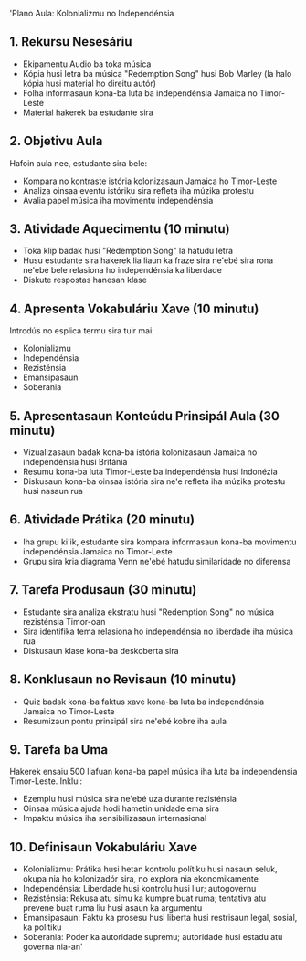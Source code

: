 'Plano Aula: Kolonializmu no Independénsia

## 1. Rekursu Nesesáriu

- Ekipamentu Audio ba toka música
- Kópia husi letra ba música "Redemption Song" husi Bob Marley (la halo kópia husi material ho direitu autór)
- Folha informasaun kona-ba luta ba independénsia Jamaica no Timor-Leste
- Material hakerek ba estudante sira

## 2. Objetivu Aula

Hafoin aula nee, estudante sira bele:
- Kompara no kontraste istória kolonizasaun Jamaica ho Timor-Leste
- Analiza oinsaa eventu istóriku sira refleta iha múzika protestu
- Avalia papel música iha movimentu independénsia

## 3. Atividade Aquecimentu (10 minutu)

- Toka klip badak husi "Redemption Song" la hatudu letra
- Husu estudante sira hakerek lia liaun ka fraze sira ne'ebé sira rona ne'ebé bele relasiona ho independénsia ka liberdade
- Diskute respostas hanesan klase

## 4. Apresenta Vokabuláriu Xave (10 minutu)

Introdús no esplica termu sira tuir mai:
- Kolonializmu
- Independénsia
- Rezisténsia
- Emansipasaun
- Soberania

## 5. Apresentasaun Konteúdu Prinsipál Aula (30 minutu)

- Vizualizasaun badak kona-ba istória kolonizasaun Jamaica no independénsia husi Británia
- Resumu kona-ba luta Timor-Leste ba independénsia husi Indonézia
- Diskusaun kona-ba oinsaa istória sira ne'e refleta iha múzika protestu husi nasaun rua

## 6. Atividade Prátika (20 minutu)

- Iha grupu ki'ik, estudante sira kompara informasaun kona-ba movimentu independénsia Jamaica no Timor-Leste
- Grupu sira kria diagrama Venn ne'ebé hatudu similaridade no diferensa

## 7. Tarefa Produsaun (30 minutu)

- Estudante sira analiza ekstratu husi "Redemption Song" no música rezisténsia Timor-oan
- Sira identifika tema relasiona ho independénsia no liberdade iha música rua
- Diskusaun klase kona-ba deskoberta sira

## 8. Konklusaun no Revisaun (10 minutu)

- Quiz badak kona-ba faktus xave kona-ba luta ba independénsia Jamaica no Timor-Leste
- Resumizaun pontu prinsipál sira ne'ebé kobre iha aula

## 9. Tarefa ba Uma

Hakerek ensaiu 500 liafuan kona-ba papel música iha luta ba independénsia Timor-Leste. Inklui:
- Ezemplu husi música sira ne'ebé uza durante rezisténsia
- Oinsaa música ajuda hodi hametin unidade ema sira
- Impaktu música iha sensibilizasaun internasional

## 10. Definisaun Vokabuláriu Xave

- Kolonializmu: Prátika husi hetan kontrolu polítiku husi nasaun seluk, okupa nia ho kolonizadór sira, no explora nia ekonomikamente
- Independénsia: Liberdade husi kontrolu husi liur; autogovernu
- Rezisténsia: Rekusa atu simu ka kumpre buat ruma; tentativa atu prevene buat ruma liu husi asaun ka argumentu
- Emansipasaun: Faktu ka prosesu husi liberta husi restrisaun legal, sosial, ka polítiku
- Soberania: Poder ka autoridade supremu; autoridade husi estadu atu governa nia-an'